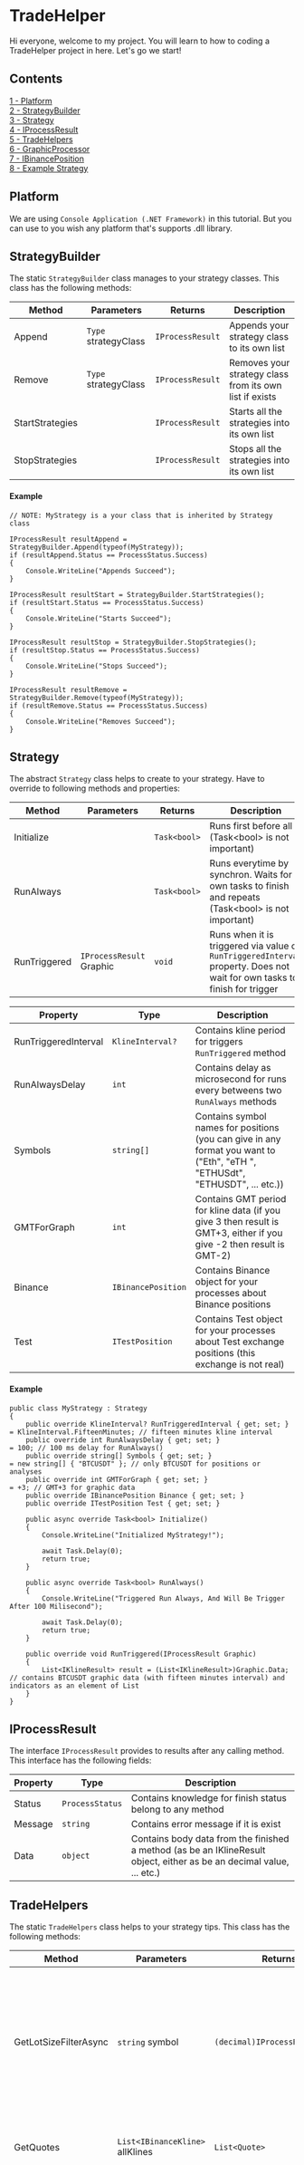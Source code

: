 # TradeHelper
Hi everyone, welcome to my project. You will learn to how to coding a TradeHelper project in here. Let's go we start!

## Contents
[1 - Platform](#platform)<br>
[2 - StrategyBuilder](#strategybuilder)<br>
[3 - Strategy](#strategy)<br>
[4 - IProcessResult](#iprocessresult)<br>
[5 - TradeHelpers](#tradehelpers)<br>
[6 - GraphicProcessor](#graphicprocessor)<br>
[7 - IBinancePosition](#ibinanceposition)<br>
[8 - Example Strategy](#example-strategy)<br>

## Platform
We are using `Console Application (.NET Framework)` in this tutorial. But you can use to you wish any platform that's supports .dll library.


## StrategyBuilder
The static `StrategyBuilder` class manages to your strategy classes. This class has the following methods:<br>

| Method | Parameters | Returns | Description
|--|--|--|--|
| Append | `Type` strategyClass | `IProcessResult` | Appends your strategy class to its own list
| Remove | `Type` strategyClass | `IProcessResult` | Removes your strategy class from its own list if exists
| StartStrategies |  | `IProcessResult` | Starts all the strategies into its own list
| StopStrategies |  | `IProcessResult` | Stops all the strategies into its own list

#### Example
<pre><code>// NOTE: MyStrategy is a your class that is inherited by Strategy class

IProcessResult resultAppend = StrategyBuilder.Append(typeof(MyStrategy));
if (resultAppend.Status == ProcessStatus.Success)
{
    Console.WriteLine("Appends Succeed");
}

IProcessResult resultStart = StrategyBuilder.StartStrategies();
if (resultStart.Status == ProcessStatus.Success)
{
    Console.WriteLine("Starts Succeed");
}

IProcessResult resultStop = StrategyBuilder.StopStrategies();
if (resultStop.Status == ProcessStatus.Success)
{
    Console.WriteLine("Stops Succeed");
}

IProcessResult resultRemove = StrategyBuilder.Remove(typeof(MyStrategy));
if (resultRemove.Status == ProcessStatus.Success)
{
    Console.WriteLine("Removes Succeed");
}
</code></pre>

## Strategy
The abstract `Strategy` class helps to create to your strategy. Have to override to following methods and properties:<br>

| Method | Parameters | Returns | Description
|--|--|--|--|
| Initialize |  | `Task<bool>` | Runs first before all (Task&lt;bool> is not important)
| RunAlways |  | `Task<bool>` | Runs everytime by synchron. Waits for own tasks to finish and repeats (Task&lt;bool> is not important)
| RunTriggered | `IProcessResult` Graphic | `void` | Runs when it is triggered via value of `RunTriggeredInterval` property. Does not wait for own tasks to finish for trigger

| Property | Type | Description
|--|--|--|
| RunTriggeredInterval | `KlineInterval?` | Contains kline period for triggers `RunTriggered` method
| RunAlwaysDelay | `int` | Contains delay as microsecond for runs every betweens two `RunAlways` methods
| Symbols | `string[]` | Contains symbol names for positions (you can give in any format you want to ("Eth", "eTH ", "ETHUSdt", "ETHUSDT", ... etc.))
| GMTForGraph | `int` | Contains GMT period for kline data (if you give 3 then result is GMT+3, either if you give -2 then result is GMT-2)
| Binance | `IBinancePosition` | Contains Binance object for your processes about Binance positions
| Test | `ITestPosition` | Contains Test object for your processes about Test exchange positions (this exchange is not real)

#### Example
<pre><code>public class MyStrategy : Strategy
{
    public override KlineInterval? RunTriggeredInterval { get; set; }       = KlineInterval.FifteenMinutes; // fifteen minutes kline interval
    public override int RunAlwaysDelay { get; set; }                        = 100; // 100 ms delay for RunAlways()
    public override string[] Symbols { get; set; }                          = new string[] { "BTCUSDT" }; // only BTCUSDT for positions or analyses
    public override int GMTForGraph { get; set; }                           = +3; // GMT+3 for graphic data
    public override IBinancePosition Binance { get; set; }
    public override ITestPosition Test { get; set; }

    public async override Task&lt;bool> Initialize()
    {
        Console.WriteLine("Initialized MyStrategy!");

        await Task.Delay(0);
        return true;
    }

    public async override Task&lt;bool> RunAlways()
    {
        Console.WriteLine("Triggered Run Always, And Will Be Trigger After 100 Milisecond");

        await Task.Delay(0);
        return true;
    }

    public override void RunTriggered(IProcessResult Graphic)
    {
        List&lt;IKlineResult> result = (List&lt;IKlineResult>)Graphic.Data; // contains BTCUSDT graphic data (with fifteen minutes interval) and indicators as an element of List
    }
}
</code></pre>

## IProcessResult
The interface `IProcessResult` provides to results after any calling method. This interface has the following fields:<br>

| Property | Type | Description
|--|--|--|
| Status | `ProcessStatus` | Contains knowledge for finish status belong to any method
| Message | `string` | Contains error message if it is exist
| Data | `object` | Contains body data from the finished a method (as be an IKlineResult object, either as be an decimal value, ... etc.)

## TradeHelpers
The static `TradeHelpers` class helps to your strategy tips. This class has the following methods:<br>

| Method | Parameters | Returns | Description
|--|--|--|--|
| GetLotSizeFilterAsync | `string` symbol | `(decimal)IProcessResult.Data` | Returns the lot size filter result for given symbol (for "BTCUSDT" result is 0.001, this meaning minimum entry cost is 0.001 for BTCUSDT)
| GetQuotes | `List<IBinanceKline>` allKlines | `List<Quote>` | Returns the converted kline data for indicators
| PercentChange | `decimal` firstPrice, `decimal` lastPrice | `(decimal)IProcessResult.Data` | Returns the difference as percentage for given betweens two prices (result is returning between -infinite to +infinite, not between -1 to +1)

#### Example
<pre><code>IProcessResult result = TradeHelpers.PercentChange(35000m, 39000m);
decimal percentChange = (decimal)result.Data;
// value of percentChange is 11.42857142857143
</code></pre>

## GraphicProcessor
The static `GraphicProcessor` class provides api for graphical data to your strategy. This class has the following methods:<br>

| Method | Parameters | Returns | Description
|--|--|--|--|
| GetAllSymbolsAsync |  | `(List<string>)IProcessResult.Data` | Returns the symbol list on the Binance
| GetAssetFromUSDTAsync | `string` asset, `string` amountUSDT | `(decimal)IProcessResult.Data` | Returns the converted price data (USDT amount to Asset amount)
| GetCurrentPriceAsync | `string` symbol | `(decimal)IProcessResult.Data` | Returns the instant price belong to given symbol on the Binance
| GetKlinesAsync | `string[]` symbols, `KlineInterval` interval, [`int` gmt = 0] | `(List<IKlineResult>)IProcessResult.Data` | Returns the historical candle data for given symbols and interval
| GetKlinesAsync | `KlineInterval` interval, [`int` gmt = 0] | `(List<IKlineResult>)IProcessResult.Data` | Returns the historical candle data for given interval
| GetUSDTFromAssetAsync | `string` asset, `string` amountAsset | `(decimal)IProcessResult.Data` | Returns the converted price data (Asset amount to USDT amount)

#### Example
<pre><code>IProcessResult result = await GraphicProcessor.GetUSDTFromAssetAsync("BTC", 2);
decimal usdtAmount = (decimal)result.Data;
// value of usdtAmount is 80000 for now (if 1 BTC equals 40000 USDT)
</code></pre>

## IBinancePosition
The interface `IBinancePosition` provides to operations about the Binance API. This interface has the following fields:<br>

| Method | Parameters | Returns | Description
|--|--|--|--|
| AddCredential | `string` key, `string` secret | `IProcessResult` | Sets the given API Key and returns the finish flag result
| ClosePositionAsync | `IPositionResult` openedPosition | `(ITradeResult)IProcessResult.Data` | Closes the given opened position object and returns trade results
| GetBalanceAsync |  | `(decimal)IProcessResult.Data` | Returns the available USDT balance on the your Binance account
| GetPositionDataAsync | `string` symbol | `(IPositionResult)IProcessResult.Data` | Returns the opened position data as instantaneously (that is includes entry time, leverage, mark price, pnl, roe, etc.)
| OpenPositionAsync | `string` symbol, `decimal` costAmount, `int` leverage, `PositionType` positionType, [`FuturesMarginType` marginType = `FuturesMarginType.Isolated`] | `(IPositionResult)IProcessResult.Data` | Opens to position according to given parameters and returns position results (that is includes entry time, leverage, mark price, pnl, roe, etc.)

#### Example
<pre><code>IProcessResult result = await Binance.GetBalanceAsync();
if (result.Status == ProcessStatus.Fail)
{
    Console.WriteLine(result.Message);
    return;
}

decimal balance = (decimal)result.Data;
// the value of balance is will be your available USDT balance
</code></pre>

## ITestPosition
The interface `ITestPosition` provides to operations about the Test Exchange API (do not worry, that is just a fake exchange). This interface has the following fields:<br>

| Method | Parameters | Returns | Description
|--|--|--|--|
| ClosePositionAsync | `IPositionResult` openedPosition | `(ITradeResult)IProcessResult.Data` | Closes the given opened position object and returns trade results
| GetPositionDataAsync | `IPositionResult` openedPosition | `(IPositionResult)IProcessResult.Data` | Returns the opened position data as instantaneously (that is includes entry time, leverage, mark price, pnl, roe, etc.)
| OpenPositionAsync | `string` symbol, `decimal` costAmount, `int` leverage, `PositionType` positionType | `(IPositionResult)IProcessResult.Data` | Opens to position according to given parameters and returns position results (that is includes entry time, leverage, mark price, pnl, roe, etc.)

#### Example
<pre><code>IProcessResult result = await Test.OpenPositionAsync("BTCUSDT", 1, 5, PositionType.Long);
if (result.Status == ProcessStatus.Fail)
{
    Console.WriteLine(result.Message);
    return;
}

IPositionResult positionResult = (IPositionResult)result.Data;
Console.WriteLine("You entered in: " + positionResult.EntryPrice.ToString());
</code></pre>

## Example Strategy
<pre><code>public class EmaStrategy : Strategy
{
    public override KlineInterval? RunTriggeredInterval { get; set; }       = KlineInterval.OneMinute;
    public override int RunAlwaysDelay { get; set; }                        = 60000;
    public override string[] Symbols { get; set; }                          = new string[] { "avAX", "ada ", "BTc", "ETHUSDT" };
    public override int GMTForGraph { get; set; }                           = +3;
    public override IBinancePosition Binance { get; set; }
    public override ITestPosition Test { get; set; }

    private List<IPositionResult> openedPositions;
    private IPositionResult openedPosition;
    private IProcessResult positionResult;
    private List<EmaResult> emaResult;
    private IProcessResult lotSizeResult;

    public async override Task<bool> Initialize()
    {
        openedPositions = new List<IPositionResult>();

        Console.WriteLine("Initialized EMA Strategy!");

        await Task.Delay(0);
        return true;
    }

    public async override Task<bool> RunAlways()
    {
        await Task.Delay(0);
        return true;
    }

    public async override void RunTriggered(IProcessResult Graphic)
    {
        Console.WriteLine("#### TRIGGERED RunTriggered");

        // if pulling graphical data result is fail then will be return (maybe disconnected from ethernet)
        if (Graphic.Status == ProcessStatus.Fail) return;

        // gets all graphical data (that is includes indicators and klines knowledges of the AVAX, ADA, BTC and ETH
        List<IKlineResult> allGraphicResult = (List<IKlineResult>)Graphic.Data;

        // builds a loop for look at the all graphical data
        foreach (IKlineResult graphicResult in allGraphicResult)
        {
            // searching into openedPositions to find to opened position belong to current symbol (its can be null)
            openedPosition = openedPositions.Where((position) => position.Symbol.Equals(graphicResult.Symbol)).FirstOrDefault();
            // gets EMA(50) results
            emaResult = graphicResult.Indicators.GetEma(50).ToList();
            // gets lot size filter belong to current symbol (for pass as amount parameter)
            lotSizeResult = await TradeHelpers.GetLotSizeFilterAsync(graphicResult.Symbol);

            // if pulling lot size data result is fail then will be continue from next symbol
            if (lotSizeResult.Status == ProcessStatus.Fail) continue;

            // if not exist opened position for current symbol
            if (openedPosition == null)
            {
                // if previous ema value is betweens previous candle low price and previous candle high price (so if its cross) 
                // and if current ema value is lower than current candle close price then opens long position
                if (
                    emaResult[emaResult.Count - 2].Ema != null && emaResult.Last().Ema != null &&
                    emaResult[emaResult.Count - 2].Ema >= graphicResult.Klines[graphicResult.Klines.Count - 2].LowPrice &&
                    emaResult[emaResult.Count - 2].Ema <= graphicResult.Klines[graphicResult.Klines.Count - 2].HighPrice &&
                    emaResult.Last().Ema <= graphicResult.Klines.Last().ClosePrice
                    )
                {
                    positionResult = await Test.OpenPositionAsync(graphicResult.Symbol, (decimal)lotSizeResult.Data, 5, PositionType.Long);
                    if (positionResult.Status == ProcessStatus.Success)
                    {
                        openedPositions.Add((IPositionResult)positionResult.Data);
                        Console.WriteLine("Opened Position For " + graphicResult.Symbol);
                    }
                }
            }
            // if exist opened position for current symbol
            else
            {
                // if previous ema value is betweens previous candle low price and previous candle high price (so if its cross) 
                // and if current ema value is upper than current candle close price then closes opened position and shows trade result (just for PNL)
                if (
                    emaResult[emaResult.Count - 2].Ema != null && emaResult.Last().Ema != null &&
                    emaResult[emaResult.Count - 2].Ema >= graphicResult.Klines[graphicResult.Klines.Count - 2].LowPrice &&
                    emaResult[emaResult.Count - 2].Ema <= graphicResult.Klines[graphicResult.Klines.Count - 2].HighPrice &&
                    emaResult.Last().Ema > graphicResult.Klines.Last().ClosePrice
                    )
                {
                    positionResult = await Test.ClosePositionAsync(openedPosition);
                    if (positionResult.Status == ProcessStatus.Success)
                    {
                        openedPositions.Remove(openedPosition);
                        ITradeResult tradeResult = (ITradeResult)positionResult.Data;
                        Console.WriteLine("Closed Position For " + graphicResult.Symbol + " With PNL: " + string.Format("{0:0.00}", tradeResult.PNL) + " USDT");
                    }
                }
            }
        }
    }
}
</code></pre>

